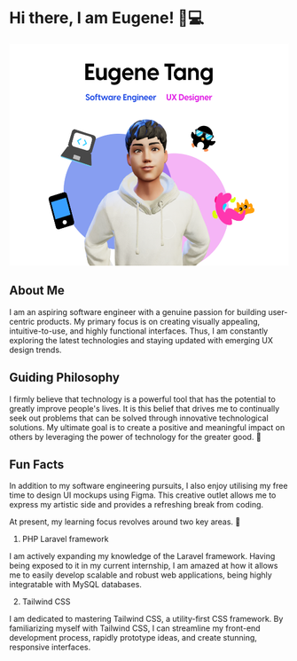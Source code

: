# Hi there, I am Eugene! 👋💻

<p align="center">
  <img width="600" height="400" src="assets/graphic-cover.png">
</p>

## About Me
I am an aspiring software engineer with a genuine passion for building user-centric products. My primary focus is on creating visually appealing, intuitive-to-use, and highly functional interfaces. Thus, I am constantly exploring the latest technologies and staying updated with emerging UX design trends.


## Guiding Philosophy

I firmly believe that technology is a powerful tool that has the potential to greatly improve people's lives. It is this belief that drives me to continually seek out problems that can be solved through innovative technological solutions. My ultimate goal is to create a positive and meaningful impact on others by leveraging the power of technology for the greater good. 🥰

## Fun Facts
In addition to my software engineering pursuits, I also enjoy utilising my free time to design UI mockups using Figma. This creative outlet allows me to express my artistic side and provides a refreshing break from coding.

At present, my learning focus revolves around two key areas. 🌱

1. PHP Laravel framework

I am actively expanding my knowledge of the Laravel framework. Having being exposed to it in my current internship, I am amazed at how it allows me to easily develop scalable and robust web applications, being highly integratable with MySQL databases.


2. Tailwind CSS

I am dedicated to mastering Tailwind CSS, a utility-first CSS framework. By familiarizing myself with Tailwind CSS, I can streamline my front-end development process, rapidly prototype ideas, and create stunning, responsive interfaces.


<!--
**eugenetangkj/eugenetangkj** is a ✨ _special_ ✨ repository because its `README.md` (this file) appears on your GitHub profile.

Here are some ideas to get you started:

- 🔭 I’m currently working on ...
- 🌱 I’m currently learning ...
- 👯 I’m looking to collaborate on ...
- 🤔 I’m looking for help with ...
- 💬 Ask me about ...
- 📫 How to reach me: ...
- 😄 Pronouns: ...
- ⚡ Fun fact: ...
-->
